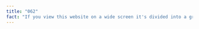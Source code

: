 ```yaml
---
title: "062"
fact: "If you view this website on a wide screen it's divided into a grid of 3 columns. You'll notice some grey 'ghostlike' blobs in each corner. This is an illusion called the 'Hermann grid illusion'. I hope it doesn't bother you!"
---
```

